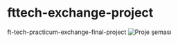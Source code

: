# fttech-exchange-project
ft-tech-practicum-exchange-final-project
![Proje şeması]([https://www.dropbox.com/s/882ztopw2fxu4ph/ft-tech.png?dl=0](https://www.dropbox.com/s/882ztopw2fxu4ph/ft-tech.png?dl=0))
